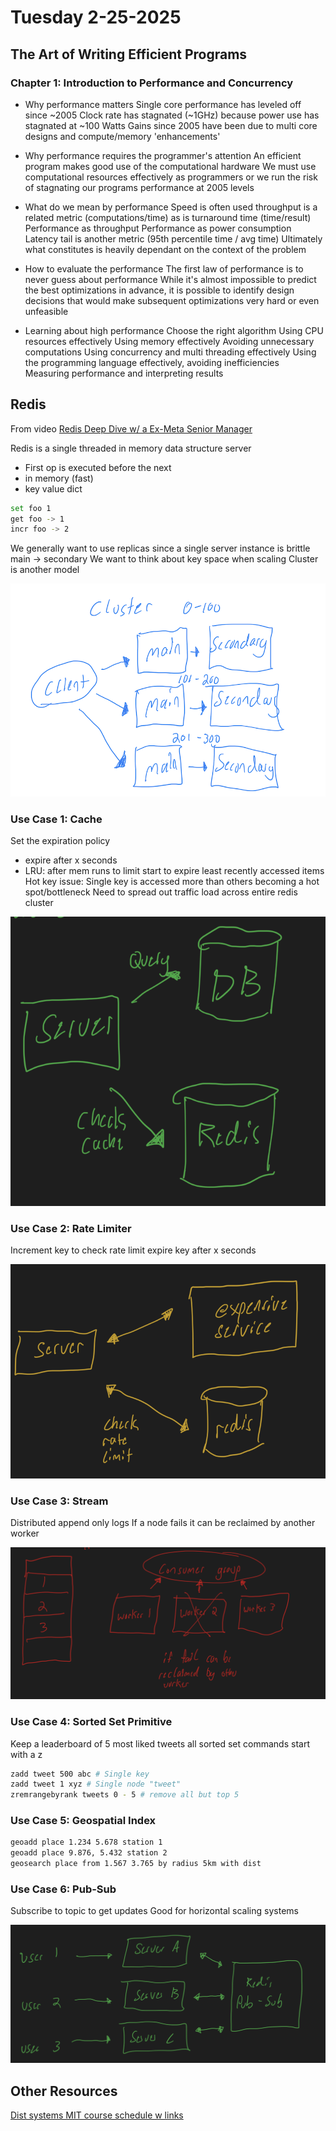 # Tuesday 2-25-2025

## The Art of Writing Efficient Programs

### Chapter 1: Introduction to Performance and Concurrency

- Why performance matters
Single core performance has leveled off since ~2005
Clock rate has stagnated (~1GHz) because power use has stagnated at ~100 Watts
Gains since 2005 have been due to multi core designs and compute/memory 'enhancements'

- Why performance requires the programmer's attention
An efficient program makes good use of the computational hardware
We must use computational resources effectively as programmers or we run the risk of stagnating our programs performance at 2005 levels

- What do we mean by performance
Speed is often used throughput is a related metric (computations/time) as is turnaround time (time/result)
Performance as throughput
Performance as power consumption
Latency tail is another metric (95th percentile time / avg time)
Ultimately what constitutes is heavily dependant on the context of the problem

- How to evaluate the performance
The first law of performance is to never guess about performance
While it's almost impossible to predict the best optimizations in advance, it is possible to identify design decisions that would make subsequent optimizations very hard or even unfeasible 

- Learning about high performance 
Choose the right algorithm
Using CPU resources effectively
Using memory effectively 
Avoiding unnecessary computations
Using concurrency and multi threading effectively
Using the programming language effectively, avoiding inefficiencies  
Measuring performance and interpreting results

## Redis
From video [Redis Deep Dive w/ a Ex-Meta Senior Manager](https://www.youtube.com/watch?v=fmT5nlEkl3U&pp=ygUFcmVkaXM%3D)

Redis is a single threaded in memory data structure server
- First op is executed before the next 
- in memory (fast)
- key value dict 
```bash
set foo 1
get foo -> 1
incr foo -> 2
```

We generally want to use replicas since a single server instance is brittle
main -> secondary
We want to think about key space when scaling
Cluster is another model 

![cluster](../static/images/redis_cluster.png)

### Use Case 1: Cache
Set the expiration policy
- expire after x seconds
- LRU: after mem runs to limit start to expire least recently accessed items
Hot key issue: Single key is accessed more than others becoming a hot spot/bottleneck
Need to spread out traffic load across entire redis cluster

![cache](../static/images/redis_cache.png)

### Use Case 2: Rate Limiter
Increment key to check rate limit
expire key after x seconds

![rate_limit](../static/images/redis_rate_limit.png)

### Use Case 3: Stream
Distributed append only logs
If a node fails it can be reclaimed by another worker

![stream](../static/images/redis_stream.png)

### Use Case 4: Sorted Set Primitive
Keep a leaderboard of 5 most liked tweets
all sorted set commands start with a z
```bash
zadd tweet 500 abc # Single key
zadd tweet 1 xyz # Single node "tweet"
zremrangebyrank tweets 0 - 5 # remove all but top 5 
```

### Use Case 5: Geospatial Index
```bash
geoadd place 1.234 5.678 station 1
geoadd place 9.876, 5.432 station 2
geosearch place from 1.567 3.765 by radius 5km with dist
```

### Use Case 6: Pub-Sub
Subscribe to topic to get updates
Good for horizontal scaling systems

![pub_sub](../static/images/redis_pub_sub.png)

## Other Resources
[Dist systems MIT course schedule w links](https://pdos.csail.mit.edu/6.824/schedule.html)
